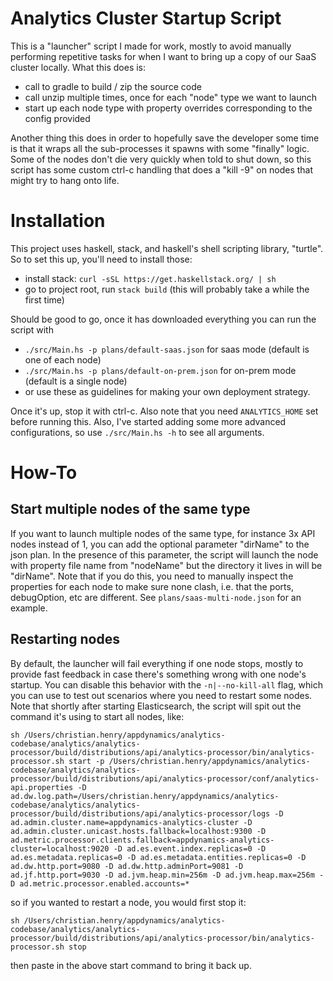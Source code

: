 # Analytics Cluster Startup Script

This is a "launcher" script I made for work, mostly to avoid manually performing repetitive tasks for when I want to 
bring up a copy of our SaaS cluster locally. What this does is:
- call to gradle to build / zip the source code
- call unzip multiple times, once for each "node" type we want to launch
- start up each node type with property overrides corresponding to the config provided

Another thing this does in order to hopefully save the developer some time is that it wraps all the sub-processes it 
spawns with some "finally" logic. Some of the nodes don't die very quickly when told to shut down, so this script has 
some custom ctrl-c handling that does a "kill -9" on nodes that might try to hang onto life.

# Installation
This project uses haskell, stack, and haskell's shell scripting library, "turtle". So to set this up, you'll need to 
install those:
- install stack: `curl -sSL https://get.haskellstack.org/ | sh`
- go to project root, run `stack build` (this will probably take a while the first time)

Should be good to go, once it has downloaded everything you can run the script with
- `./src/Main.hs -p plans/default-saas.json` for saas mode (default is one of each node)
- `./src/Main.hs -p plans/default-on-prem.json` for on-prem mode (default is a single node)
- or use these as guidelines for making your own deployment strategy. 

Once it's up, stop it with ctrl-c. Also note that you need `ANALYTICS_HOME` set before running this. Also, I've started
adding some more advanced configurations, so use `./src/Main.hs -h` to see all arguments.

# How-To

## Start multiple nodes of the same type

If you want to launch multiple nodes of the same type, for instance 3x API nodes
instead of 1, you can add the optional parameter "dirName" to the json plan. In the 
presence of this parameter, the script will launch the node with property file name 
from "nodeName" but the directory it lives in will be "dirName". Note that if you 
do this, you need to manually inspect the properties for each node to make sure 
none clash, i.e. that the ports, debugOption, etc are different. See `plans/saas-multi-node.json`
for an example.

## Restarting nodes

By default, the launcher will fail everything if one node stops, mostly to provide
fast feedback in case there's something wrong with one node's startup. You can
disable this behavior with the `-n|--no-kill-all` flag, which you can use to test
out scenarios where you need to restart some nodes. Note that shortly after starting
Elasticsearch, the script will spit out the command it's using to start all nodes, like:
```
sh /Users/christian.henry/appdynamics/analytics-codebase/analytics/analytics-processor/build/distributions/api/analytics-processor/bin/analytics-processor.sh start -p /Users/christian.henry/appdynamics/analytics-codebase/analytics/analytics-processor/build/distributions/api/analytics-processor/conf/analytics-api.properties -D ad.dw.log.path=/Users/christian.henry/appdynamics/analytics-codebase/analytics/analytics-processor/build/distributions/api/analytics-processor/logs -D ad.admin.cluster.name=appdynamics-analytics-cluster -D ad.admin.cluster.unicast.hosts.fallback=localhost:9300 -D ad.metric.processor.clients.fallback=appdynamics-analytics-cluster=localhost:9020 -D ad.es.event.index.replicas=0 -D ad.es.metadata.replicas=0 -D ad.es.metadata.entities.replicas=0 -D ad.dw.http.port=9080 -D ad.dw.http.adminPort=9081 -D ad.jf.http.port=9030 -D ad.jvm.heap.min=256m -D ad.jvm.heap.max=256m -D ad.metric.processor.enabled.accounts=*
```
so if you wanted to restart a node, you would first stop it:
```
sh /Users/christian.henry/appdynamics/analytics-codebase/analytics/analytics-processor/build/distributions/api/analytics-processor/bin/analytics-processor.sh stop
```
then paste in the above start command to bring it back up.
